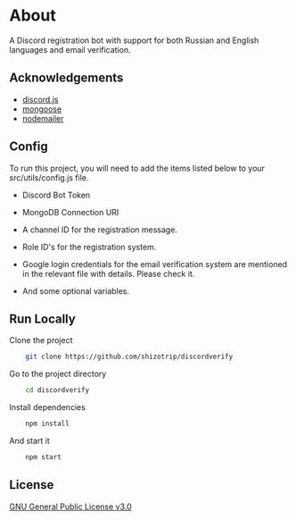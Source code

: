 # About
A Discord registration bot with support for both Russian and English languages and email verification.

## Acknowledgements

- [discord.js](https://www.npmjs.com/package/discord.js)
- [mongoose](https://www.npmjs.com/package/mongoose)
- [nodemailer](https://www.npmjs.com/package/nodemailer)

  
## Config

To run this project, you will need to add the items listed below to your src/utils/config.js file.

- Discord Bot Token

- MongoDB Connection URI

- A channel ID for the registration message.

- Role ID's for the registration system.

- Google login credentials for the email verification system are mentioned in the relevant file with details. Please check it.

- And some optional variables. 

## Run Locally 
Clone the project

```bash 
    git clone https://github.com/shizotrip/discordverify
```

Go to the project directory

```bash 
    cd discordverify
```

Install dependencies

```bash 
    npm install
```

And start it 

```bash 
    npm start
```

## License

[GNU General Public License v3.0](https://choosealicense.com/licenses/gpl-3.0/)

  
